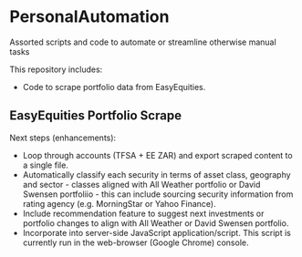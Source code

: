 # PersonalAutomation
Assorted scripts and code to automate or streamline otherwise manual tasks

This repository includes:
- Code to scrape portfolio data from EasyEquities.

## EasyEquities Portfolio Scrape
Next steps (enhancements):

- Loop through accounts (TFSA + EE ZAR) and export scraped content to a single file.
- Automatically classify each security in terms of asset class, geography and sector - classes aligned with All Weather portfolio or David Swensen portfoliio - this can include sourcing security information from rating agency (e.g. MorningStar or Yahoo Finance).
- Include recommendation feature to suggest next investments or portfolio changes to align with All Weather or David Swensen portfolio.
- Incorporate into server-side JavaScript application/script. This script is currently run in the web-browser (Google Chrome) console.
